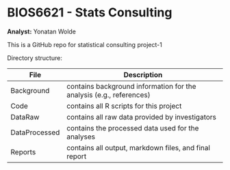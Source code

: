 # BIOS6621 - Stats Consulting 

**Analyst:** Yonatan Wolde

This is a GitHub repo for statistical consulting project-1 

Directory structure:

File | Description
------|----------------------
Background | contains background information for the analysis (e.g., references)
Code | contains all R scripts for this project
DataRaw | contains all raw data provided by investigators
DataProcessed | contains the processed data used for the analyses
Reports | contains all output, markdown files, and final report